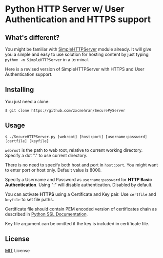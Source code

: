 # Python HTTP Server w/ User Authentication and HTTPS support

## What's different?
You might be familiar with [SimpleHTTPServer](https://docs.python.org/2/library/simplehttpserver.html) module already. It will give you a simple and easy to use solution for hosting content by just typing `python -m SimpleHTTPServer` in a terminal.

Here is a revised version of SimpleHTTPServer with HTTPS and User Authentication support. 

## Installing
You just need a clone:

    $ git clone https://github.com/zxcmehran/SecurePyServer

## Usage

    $ ./SecureHTTPServer.py [webroot] [host:port] [username:password] [certfile] [keyfile]
`webroot` is the path to web root, relative to current working directory. Specify a dot "." to use current directory.

There is no need to specify both host and port in `host:port`. You might want to enter port or host only. Default value is 8000.

Specify a Username and Password as `username:password` for **HTTP Basic Authentication**. Using ":" will disable authentication. Disabled by default.

You can activate **HTTPS** using a Certificate and Key pair. Use `certfile` and `keyfile` to set file paths.

Certificate file should contain PEM encoded version of certificates chain as described in [Python SSL Documentation](https://docs.python.org/2/library/ssl.html#certificate-chains).

Key file argument can be omitted if the key is included in certificate file.

## License
[MIT](https://tldrlegal.com/license/mit-license) License
